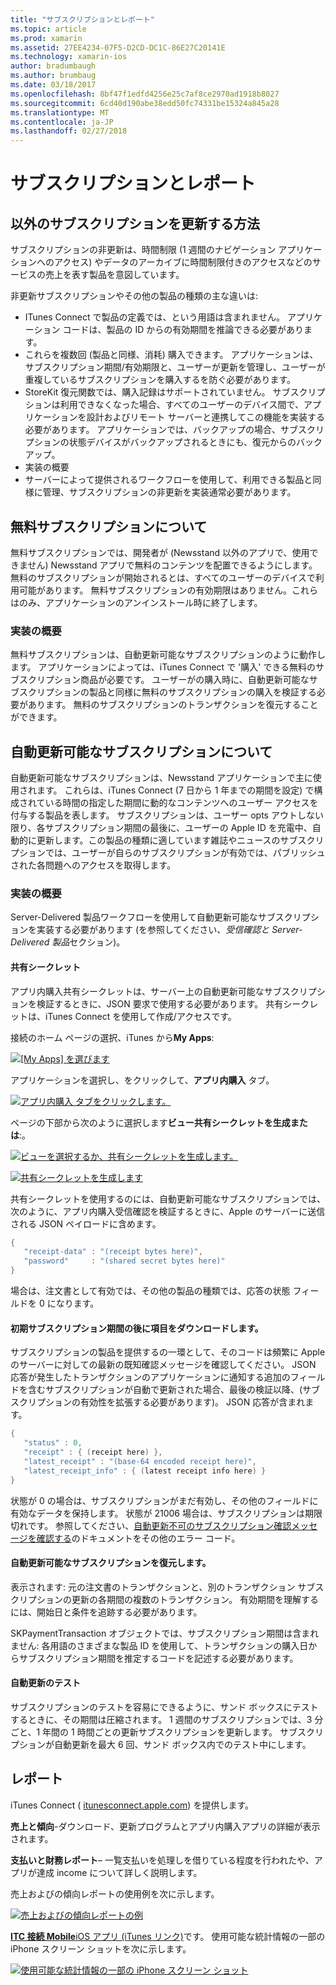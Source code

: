 ```yaml
---
title: "サブスクリプションとレポート"
ms.topic: article
ms.prod: xamarin
ms.assetid: 27EE4234-07F5-D2CD-DC1C-86E27C20141E
ms.technology: xamarin-ios
author: bradumbaugh
ms.author: brumbaug
ms.date: 03/18/2017
ms.openlocfilehash: 8bf47f1edfd4256e25c7af8ce2970ad1918b8027
ms.sourcegitcommit: 6cd40d190abe38edd50fc74331be15324a845a28
ms.translationtype: MT
ms.contentlocale: ja-JP
ms.lasthandoff: 02/27/2018
---
```

# <a name="subscriptions-and-reporting"></a>サブスクリプションとレポート

## <a name="about-non-renewing-subscriptions"></a>以外のサブスクリプションを更新する方法

サブスクリプションの非更新は、時間制限 (1 週間のナビゲーション アプリケーションへのアクセス) やデータのアーカイブに時間制限付きのアクセスなどのサービスの売上を表す製品を意図しています。   
   
   
   
 非更新サブスクリプションやその他の製品の種類の主な違いは:

-  ITunes Connect で製品の定義では、という用語は含まれません。 アプリケーション コードは、製品の ID からの有効期間を推論できる必要があります。 
-  これらを複数回 (製品と同様、消耗) 購入できます。 アプリケーションは、サブスクリプション期間/有効期限と、ユーザーが更新を管理し、ユーザーが重複しているサブスクリプションを購入するを防ぐ必要があります。 
-  StoreKit 復元関数では、購入記録はサポートされていません。 サブスクリプションは利用できなくなった場合、すべてのユーザーのデバイス間で、アプリケーションを設計およびリモート サーバーと連携してこの機能を実装する必要があります。 アプリケーションでは、バックアップの場合、サブスクリプションの状態デバイスがバックアップされるときにも、復元からのバックアップ。 
-  実装の概要
-  サーバーによって提供されるワークフローを使用して、利用できる製品と同様に管理、サブスクリプションの非更新を実装通常必要があります。 


## <a name="about-free-subscriptions"></a>無料サブスクリプションについて

無料サブスクリプションでは、開発者が (Newsstand 以外のアプリで、使用できません) Newsstand アプリで無料のコンテンツを配置できるようにします。 無料のサブスクリプションが開始されるとは、すべてのユーザーのデバイスで利用可能があります。 無料サブスクリプションの有効期限はありません。これらはのみ、アプリケーションのアンインストール時に終了します。

### <a name="implementation-overview"></a>実装の概要

無料サブスクリプションは、自動更新可能なサブスクリプションのように動作します。 アプリケーションによっては、iTunes Connect で '購入' できる無料のサブスクリプション商品が必要です。 ユーザーがの購入時に、自動更新可能なサブスクリプションの製品と同様に無料のサブスクリプションの購入を検証する必要があります。 無料のサブスクリプションのトランザクションを復元することができます。


## <a name="about-auto-renewable-subscriptions"></a>自動更新可能なサブスクリプションについて

自動更新可能なサブスクリプションは、Newsstand アプリケーションで主に使用されます。 これらは、iTunes Connect (7 日から 1 年までの期間を設定) で構成されている時間の指定した期間に動的なコンテンツへのユーザー アクセスを付与する製品を表します。 サブスクリプションは、ユーザー opts アウトしない限り、各サブスクリプション期間の最後に、ユーザーの Apple ID を充電中、自動的に更新します。この製品の種類に適しています雑誌やニュースのサブスクリプションでは、ユーザーが自らのサブスクリプションが有効では、パブリッシュされた各問題へのアクセスを取得します。

### <a name="implementation-overview"></a>実装の概要

Server-Delivered 製品ワークフローを使用して自動更新可能なサブスクリプションを実装する必要があります (を参照してください、*受信確認と Server-Delivered 製品*セクション)。

#### <a name="shared-secret"></a>共有シークレット

アプリ内購入共有シークレットは、サーバー上の自動更新可能なサブスクリプションを検証するときに、JSON 要求で使用する必要があります。 共有シークレットは、iTunes Connect を使用して作成/アクセスです。

接続のホーム ページの選択、iTunes から**My Apps**:   
   
 [ ![](subscriptions-and-reporting-images/image2.png "[My Apps] を選びます")](subscriptions-and-reporting-images/image2.png)  
 
アプリケーションを選択し、をクリックして、**アプリ内購入** タブ。

[ ![](subscriptions-and-reporting-images/image6.png "アプリ内購入 タブをクリックします。")](subscriptions-and-reporting-images/image6.png)

ページの下部から次のように選択します**ビュー共有シークレットを生成または**:。
   
 [ ![](subscriptions-and-reporting-images/image40.png "ビューを選択するか、共有シークレットを生成します。")](subscriptions-and-reporting-images/image40.png)

 [ ![](subscriptions-and-reporting-images/image41.png "共有シークレットを生成します")](subscriptions-and-reporting-images/image41.png)   
   
   
   
 共有シークレットを使用するのには、自動更新可能なサブスクリプションでは、次のように、アプリ内購入受信確認を検証するときに、Apple のサーバーに送信される JSON ペイロードに含めます。

```csharp
{
   "receipt-data" : "(receipt bytes here)",
   "password"     : "(shared secret bytes here)"
}
```

場合は、注文書として有効では、その他の製品の種類では、応答の状態 フィールドを 0 になります。

#### <a name="downloading-items-after-the-initial-subscription-term"></a>初期サブスクリプション期間の後に項目をダウンロードします。

サブスクリプションの製品を提供するの一環として、そのコードは頻繁に Apple のサーバーに対しての最新の既知確認メッセージを確認してください。 JSON 応答が発生したトランザクションのアプリケーションに通知する追加のフィールドを含むサブスクリプションが自動で更新された場合、最後の検証以降、(サブスクリプションの有効性を拡張する必要があります)。 JSON 応答が含まれます。

```csharp
{
   "status" : 0,
   "receipt" : { (receipt here) },
   "latest_receipt" : "(base-64 encoded receipt here)",
   "latest_receipt_info" : { (latest receipt info here) }
}
```

状態が 0 の場合は、サブスクリプションがまだ有効し、その他のフィールドに有効なデータを保持します。 状態が 21006 場合は、サブスクリプションは期限切れです。 参照してください、[自動更新不可のサブスクリプション確認メッセージを確認する](https://developer.apple.com/library/ios/releasenotes/General/ValidateAppStoreReceipt/Chapters/ValidateRemotely.html)のドキュメントをその他のエラー コード。

#### <a name="restoring-auto-renewable-subscriptions"></a>自動更新可能なサブスクリプションを復元します。

表示されます: 元の注文書のトランザクションと、別のトランザクション サブスクリプションの更新の各期間の複数のトランザクション。 有効期間を理解するには、開始日と条件を追跡する必要があります。   
   
   
   
 SKPaymentTransaction オブジェクトでは、サブスクリプション期間は含まれません: 各用語のさまざまな製品 ID を使用して、トランザクションの購入日からサブスクリプション期間を推定するコードを記述する必要があります。

#### <a name="testing-auto-renewal"></a>自動更新のテスト

サブスクリプションのテストを容易にできるように、サンド ボックスにテストするときに、その期間は圧縮されます。 1 週間のサブスクリプションでは、3 分ごと、1 年間の 1 時間ごとの更新サブスクリプションを更新します。 サブスクリプションが自動更新を最大 6 回、サンド ボックス内でのテスト中にします。

## <a name="reporting"></a>レポート

iTunes Connect ( [itunesconnect.apple.com](http://itunesconnect.apple.com)) を提供します。   
   
 **売上と傾向**-ダウンロード、更新プログラムとアプリ内購入アプリの詳細が表示されます。   
   
 **支払いと財務レポート**– 一覧支払いを処理しを借りている程度を行われたや、アプリが達成 income について詳しく説明します。

売上およびの傾向レポートの使用例を次に示します。   

 [ ![](subscriptions-and-reporting-images/image42.png "売上およびの傾向レポートの例")](subscriptions-and-reporting-images/image42.png)   
   
 [ **ITC 接続 Mobile**iOS アプリ (iTunes リンク)](http://itunes.apple.com/us/app/itunes-connect-mobile/id376771144?mt=8)です。
使用可能な統計情報の一部の iPhone スクリーン ショットを次に示します。   
   
 [ ![](subscriptions-and-reporting-images/image43.png "使用可能な統計情報の一部の iPhone スクリーン ショット")](subscriptions-and-reporting-images/image43.png)
